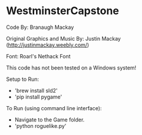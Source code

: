 # WestminsterCapstone

Code By: Branaugh Mackay

Original Graphics and Music By: Justin Mackay (http://justinmackay.weebly.com/)

Font: Roarl's Nethack Font

This code has not been tested on a Windows system!

Setup to Run:
- 'brew install sld2'
- 'pip install pygame'

To Run (using command line interface):
- Navigate to the Game folder.
- 'python roguelike.py'

